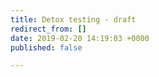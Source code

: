 ```yaml
---
title: Detox testing - draft
redirect_from: []
date: 2019-02-20 14:19:03 +0000
published: false

---
```

